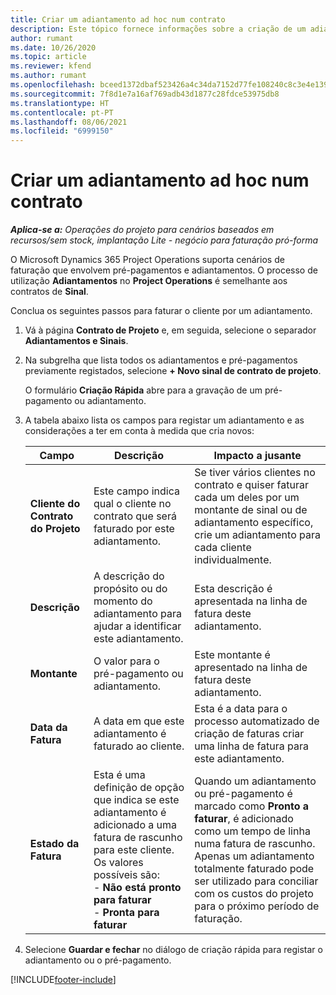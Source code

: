 ```yaml
---
title: Criar um adiantamento ad hoc num contrato
description: Este tópico fornece informações sobre a criação de um adiantamento num contrato, se necessário.
author: rumant
ms.date: 10/26/2020
ms.topic: article
ms.reviewer: kfend
ms.author: rumant
ms.openlocfilehash: bceed1372dbaf523426a4c34da7152d77fe108240c8c3e4e1390c43b1cf536a4
ms.sourcegitcommit: 7f8d1e7a16af769adb43d1877c28fdce53975db8
ms.translationtype: HT
ms.contentlocale: pt-PT
ms.lasthandoff: 08/06/2021
ms.locfileid: "6999150"
---
```

# <a name="creating-an-ad-hoc-advance-on-a-contract"></a>Criar um adiantamento ad hoc num contrato

_**Aplica-se a:** Operações do projeto para cenários baseados em recursos/sem stock, implantação Lite - negócio para faturação pró-forma_

O Microsoft Dynamics 365 Project Operations suporta cenários de faturação que envolvem pré-pagamentos e adiantamentos. O processo de utilização **Adiantamentos** no **Project Operations** é semelhante aos contratos de **Sinal**. 

Conclua os seguintes passos para faturar o cliente por um adiantamento.

1. Vá à página **Contrato de Projeto** e, em seguida, selecione o separador **Adiantamentos e Sinais**.
2. Na subgrelha que lista todos os adiantamentos e pré-pagamentos previamente registados, selecione **+ Novo sinal de contrato de projeto**. 

    O formulário **Criação Rápida** abre para a gravação de um pré-pagamento ou adiantamento.
    
3. A tabela abaixo lista os campos para registar um adiantamento e as considerações a ter em conta à medida que cria novos:

    | Campo | Descrição | Impacto a jusante |
    | --- | --- | --- |
    | **Cliente do Contrato do Projeto** | Este campo indica qual o cliente no contrato que será faturado por este adiantamento. | Se tiver vários clientes no contrato e quiser faturar cada um deles por um montante de sinal ou de adiantamento específico, crie um adiantamento para cada cliente individualmente. |
    | **Descrição** | A descrição do propósito ou do momento do adiantamento para ajudar a identificar este adiantamento. | Esta descrição é apresentada na linha de fatura deste adiantamento. |
    | **Montante** | O valor para o pré-pagamento ou adiantamento. | Este montante é apresentado na linha de fatura deste adiantamento. |
    | **Data da Fatura** | A data em que este adiantamento é faturado ao cliente. | Esta é a data para o processo automatizado de criação de faturas criar uma linha de fatura para este adiantamento. |
    | **Estado da Fatura** | Esta é uma definição de opção que indica se este adiantamento é adicionado a uma fatura de rascunho para este cliente. Os valores possíveis são:</br>- **Não está pronto para faturar**</br>- **Pronta para faturar** | Quando um adiantamento ou pré-pagamento é marcado como **Pronto a faturar**, é adicionado como um tempo de linha numa fatura de rascunho. Apenas um adiantamento totalmente faturado pode ser utilizado para conciliar com os custos do projeto para o próximo período de faturação. |

4. Selecione **Guardar e fechar** no diálogo de criação rápida para registar o adiantamento ou o pré-pagamento.


[!INCLUDE[footer-include](../../includes/footer-banner.md)]